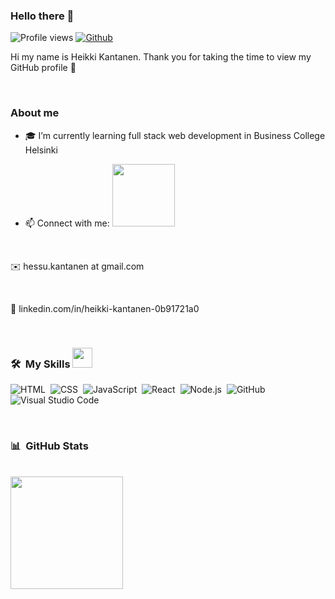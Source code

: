 ### Hello there 👋

![Profile views](https://visitor-badge.glitch.me/badge?page_id=HeikkiKantanen.HeikkiKantanen)
[![Github](https://img.shields.io/github/followers/HeikkiKantanen?label=Follow&style=social)](https://github.com/HeikkiKantanen)


Hi my name is Heikki Kantanen. Thank you for taking the time to view my GitHub profile 🙂

<br>

### About me

- 🎓 I’m currently learning full stack web development in Business College Helsinki

- 📫 Connect with me: <img src='https://raw.githubusercontent.com/ShahriarShafin/ShahriarShafin/main/Assets/handshake.gif' width="100px">

<br>

  ✉️        hessu.kantanen at gmail.com 
  
  <br>
  
  🔗       linkedin.com/in/heikki-kantanen-0b91721a0
  
  <br>
  
### 🛠 &nbsp;My Skills <img src = "https://media2.giphy.com/media/QssGEmpkyEOhBCb7e1/giphy.gif?cid=ecf05e47a0n3gi1bfqntqmob8g9aid1oyj2wr3ds3mg700bl&rid=giphy.gif" width = 32px>

![HTML](https://img.shields.io/badge/-HTML-05122A?style=flat&logo=HTML5)&nbsp;
![CSS](https://img.shields.io/badge/-CSS-05122A?style=flat&logo=CSS3&logoColor=1572B6)&nbsp;
![JavaScript](https://img.shields.io/badge/-JavaScript-05122A?style=flat&logo=javascript)&nbsp;
![React](https://img.shields.io/badge/-React-05122A?style=flat&logo=react)&nbsp;
![Node.js](https://img.shields.io/badge/-Node.js-05122A?style=flat&logo=node.js)&nbsp;
![GitHub](https://img.shields.io/badge/-GitHub-05122A?style=flat&logo=github)&nbsp;
![Visual Studio Code](https://img.shields.io/badge/-Visual%20Studio%20Code-05122A?style=flat&logo=visual-studio-code&logoColor=007ACC)&nbsp;

<br>

### 📊  &nbsp;GitHub Stats

<br>

  <img height="180em" src="https://github-readme-stats-eight-theta.vercel.app/api/top-langs/?username=HeikkiKantanen&layout=compact&langs_count=8&theme=algolia"/>



<!--
**HeikkiKantanen/HeikkiKantanen** is a ✨ _special_ ✨ repository because its `README.md` (this file) appears on your GitHub profile.

Here are some ideas to get you started:

- 🔭 I’m currently working on ...
- 👯 I’m looking to collaborate on ...
- 🤔 I’m looking for help with ...
- 💬 Ask me about ...
- 📫 How to reach me: ...
- 😄 Pronouns: ...
- ⚡ Fun fact: ...
-->
